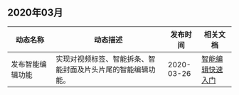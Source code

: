 ## 2020年03月

<table >
<thead>
<tr>
<th width="20%">动态名称</th>
<th width="50%">动态描述</th>
 <th width="15%">发布时间</th>  
<th width="15%">相关文档</th>
</tr>
</thead>
<tbody><tr>
<td>发布智能编辑功能</td>
<td >实现对视频标签、智能拆条、智能封面及片头片尾的智能编辑功能。</td>
 <td>2020-03-26</td> 
<td><a href="https://cloud.tencent.com/document/product/1186/42263">智能编辑快速入门</a></td>
</tr>
</tbody></table>
 
